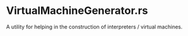 # VirtualMachineGenerator.rs
A utility for helping in the construction of interpreters / virtual machines.
